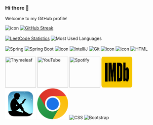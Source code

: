 ### Hi there 👋
Welcome to my GitHub profile!

<div >
   <div >
       <img src="https://techstack-generator.vercel.app/java-icon.svg" alt="icon" width="200" height="200" title="Java"/>
       <a href="https://git.io/streak-stats"><img src="https://streak-stats.demolab.com?user=lbmrmnkvsk&card_width=492&card_height=170" 
           alt="GitHub Streak" title="Total Contributions"/></a>
   </div>

   <br>

   <div>
      <a href="https://leetcode.com/u/lbmrmnkvsk/"> 
         <img src="https://leetcard.jacoblin.cool/lbmrmnkvsk?theme=light&font=Noto%20Sans&animation=true" 
            height="150" title="LeetCode Statistics"/></a>
      <img src="https://github-readme-stats.vercel.app/api/top-langs/?username=lbmrmnkvsk&layout=compact&langs_count=8" 
         height="150" title="Most Used Languages"/>
   </div>
  

   <br>
   
  <div>
    <img width="100" src="https://user-images.githubusercontent.com/25181517/117201470-f6d56780-adec-11eb-8f7c-e70e376cfd07.png" alt="Spring"    
        title="Spring"/>
    <img width="100" src="https://user-images.githubusercontent.com/25181517/183891303-41f257f8-6b3d-487c-aa56-c497b880d0fb.png" alt="Spring Boot" 
      title="Spring Boot"/>
    <img src="https://techstack-generator.vercel.app/mysql-icon.svg" alt="icon" width="100" height="100" title="MySQL"/>
    <img width="100" src="https://user-images.githubusercontent.com/25181517/192108890-200809d1-439c-4e23-90d3-b090cf9a4eea.png" alt="IntelliJ" 
        title="IntelliJ IDEA"/>
    <img width="100" src="https://user-images.githubusercontent.com/25181517/192108372-f71d70ac-7ae6-4c0d-8395-51d8870c2ef0.png" alt="Git" title="Git"/>
    <img src="https://techstack-generator.vercel.app/github-icon.svg" alt="icon" width="100" height="100" title="GitHub"/>
    <img src="https://techstack-generator.vercel.app/js-icon.svg" alt="icon" width="100" height="100" title="JavaScript"/>
    <img width="100" src="https://user-images.githubusercontent.com/25181517/192158954-f88b5814-d510-4564-b285-dff7d6400dad.png" alt="HTML" title="HTML"/>
  </div>

  <br>

  <div>
    <img height="100" width="100" src="https://cdn.simpleicons.org/thymeleaf" title="Thymeleaf"/>
     <img height="100" width="100" src="https://cdn.simpleicons.org/youtube" title="YouTube"/>
     <img height="100" width="100" src="https://cdn.simpleicons.org/spotify" title="Spotify"/>
     <img height="100" width="100" src="icons/imdb.svg" title="IMDb"/>
     <img height="100" width="100" src="icons/kindle.webp" title="Kindle"/>
     <img height="100" width="100" src="icons/google_chrome.webp" title="Google Chrome"/>
    <img width="100" src="https://user-images.githubusercontent.com/25181517/183898674-75a4a1b1-f960-4ea9-abcb-637170a00a75.png" alt="CSS" title="CSS"/>
    <img width="100" src="https://user-images.githubusercontent.com/25181517/183898054-b3d693d4-dafb-4808-a509-bab54cf5de34.png" alt="Bootstrap" 
         title="Bootstrap"/>
  </div>
  
</div>
